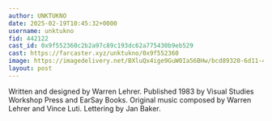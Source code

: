 ```yaml
---
author: UNKTUKNO
date: 2025-02-19T10:45:32+0000
username: unktukno
fid: 442122
cast_id: 0x9f552360c2b2a97c89c193dc62a775430b9eb529
cast: https://farcaster.xyz/unktukno/0x9f552360
image: https://imagedelivery.net/BXluQx4ige9GuW0Ia56BHw/bcd89320-6d11-4e4d-5297-9ec08c60ae00/original
layout: post
---
```


Written and designed by Warren Lehrer. Published 1983 by Visual Studies Workshop Press and EarSay Books. Original music composed by Warren Lehrer and Vince Luti. Lettering by Jan Baker.

<img src='https://imagedelivery.net/BXluQx4ige9GuW0Ia56BHw/bcd89320-6d11-4e4d-5297-9ec08c60ae00/original' alt='' referrerpolicy='no-referrer'/>
